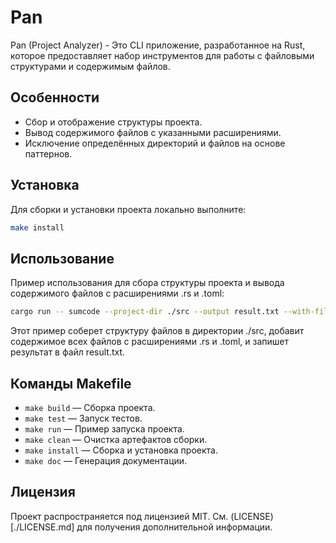 # Pan

Pan (Project Analyzer) - Это CLI приложение, разработанное на Rust, которое предоставляет набор инструментов для работы с файловыми структурами и содержимым файлов.

## Особенности

- Сбор и отображение структуры проекта.
- Вывод содержимого файлов с указанными расширениями.
- Исключение определённых директорий и файлов на основе паттернов.

## Установка

Для сборки и установки проекта локально выполните:

```bash
make install
```

## Использование

Пример использования для сбора структуры проекта и вывода содержимого файлов с расширениями .rs и .toml:

```bash
cargo run -- sumcode --project-dir ./src --output result.txt --with-file-content rs,toml
```

Этот пример соберет структуру файлов в директории ./src, добавит содержимое всех файлов с расширениями .rs и .toml, и запишет результат в файл result.txt.

## Команды Makefile

- `make build` — Сборка проекта.
- `make test` — Запуск тестов.
- `make run` — Пример запуска проекта.
- `make clean` — Очистка артефактов сборки.
- `make install` — Сборка и установка проекта.
- `make doc` — Генерация документации.

## Лицензия

Проект распространяется под лицензией MIT. См. (LICENSE)[./LICENSE.md] для получения дополнительной информации.
